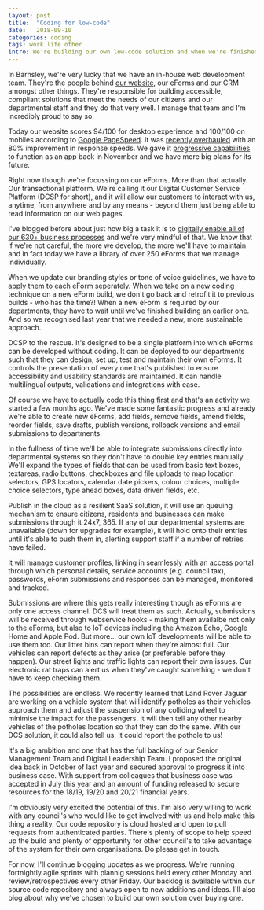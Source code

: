 ```yaml
---
layout: post
title:  "Coding for low-code"
date:   2018-09-10
categories: coding
tags: work life other
intro: We're building our own low-code solution and when we're finished, we're going to open it up as a SaaS platform for other council's to use.
---
```

In Barnsley, we're very lucky that we have an in-house web development team. They're the people behind [our website](https://www.barnsley.gov.uk), our eForms and our CRM amongst other things. They're responsible for building accessible, compliant solutions that meet the needs of our citizens and our departmental staff and they do that very well. I manage that team and I'm incredibly proud to say so.

Today our website scores 94/100 for desktop experience and 100/100 on mobiles according to [Google PageSpeed](https://developers.google.com/speed/pagespeed/insights/?url=barnsley.gov.uk). It was [recently overhauled](https://www.linkedin.com/pulse/new-look-barnsley-council-website-aidan-minton/) with an 80% improvement in response speeds. We gave it [progressive capabilities](../council-knows-whats-appnin/) to function as an app back in November and we have more big plans for its future.

Right now though we're focussing on our eForms. More than that actually. Our transactional platform. We're calling it our Digital Customer Service Platform (DCSP for short), and it will allow our customers to interact with us, anytime, from anywhere and by any means - beyond them just being able to read information on our web pages. 

I've blogged before about just how big a task it is to [digitally enable all of our 630+ business processes](../the-challenge-of-digitising-council-services) and we're very mindful of that. We know that if we're not careful, the more we develop, the more we'll have to maintain and in fact today we have a library of over 250 eForms that we manage individually.

When we update our branding styles or tone of voice guidelines, we have to apply them to each eForm seperately. When we take on a new coding technique on a new eForm build, we don't go back and retrofit it to previous builds - who has the time?! When a new eForm is required by our departments, they have to wait until we've finished building an earlier one. And so we recognised last year that we needed a new, more sustainable approach.

DCSP to the rescue. It's designed to be a single platform into which eForms can be developed without coding. It can be deployed to our departments such that they can design, set up, test and maintain their own eForms. It controls the presentation of every one that's published to ensure accessibility and usability standards are maintained. It can handle multilingual outputs, validations and integrations with ease.

Of course we have to actually code this thing first and that's an activity we started a few months ago. We've made some fantastic progress and already we're able to create new eForms, add fields, remove fields, amend fields, reorder fields, save drafts, publish versions, rollback versions and email submissions to departments.

In the fullness of time we'll be able to integrate submissions directly into departmental systems so they don't have to double key entries manually. We'll expand the types of fields that can be used from basic text boxes, textareas, radio buttons, checkboxes and file uploads to map location selectors, GPS locators, calendar date pickers, colour choices, multiple choice selectors, type ahead boxes, data driven fields, etc.

Publish in the cloud as a resilient SaaS solution, it will use an queuing mechanism to ensure citizens, residents and businesses can make submissions through it 24x7, 365. If any of our departmental systems are unavailable (down for upgrades for example), it will hold onto their entries until it's able to push them in, alerting support staff if a number of retries have failed.

It will manage customer profiles, linking in seamlessly with an access portal through which personal details, service accounts (e.g. council tax), passwords, eForm submissions and responses can be managed, monitored and tracked. 

Submissions are where this gets really interesting though as eForms are only one access channel. DCS will treat them as such. Actually, submissions will be received through webservice hooks - making them availalbe not only to the eForms, but also to IoT devices including the Amazon Echo, Google Home and Apple Pod. But more... our own IoT developments will be able to use them too. Our litter bins can report when they're almost full. Our vehicles can report defects as they arise (or preferable before they happen). Our street lights and traffic lights can report their own issues. Our electronic rat traps can alert us when they've caught something - we don't have to keep checking them.

The possibilities are endless. We recently learned that Land Rover Jaguar are working on a vehicle system that will identify potholes as their vehicles approach them and adjust the suspension of any colliding wheel to minimise the impact for the passengers. It will then tell any other nearby vehicles of the potholes location so that they can do the same. With our DCS solution, it could also tell us. It could report the pothole to us!

It's a big ambition and one that has the full backing of our Senior Management Team and Digital Leadership Team. I proposed the original idea back in October of last year and secured approval to progress it into business case. With support from colleagues that business case was accepted in July this year and an amount of funding released to secure resources for the 18/19, 19/20 and 20/21 financial years.

I'm obviously very excited the potential of this. I'm also very willing to work with any council's who would like to get involved with us and help make this thing a reality. Our code repository is cloud hosted and open to pull requests from authenticated parties. There's plenty of scope to help speed up the build and plenty of opportunity for other council's to take advantage of the system for their own organisations. Do please get in touch.

For now, I'll continue blogging updates as we progress. We're running fortnightly agile sprints with plannig sessions held every other Monday and review/retrospectives every other Friday. Our backlog is available within our source code repository and always open to new additions and ideas. I'll also blog about why we've chosen to build our own solution over buying one.